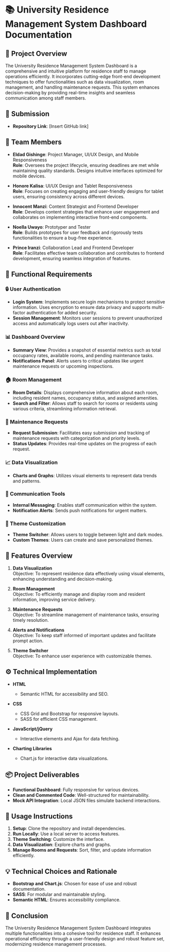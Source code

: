 # 📚 University Residence Management System Dashboard Documentation

## 📝 Project Overview

The University Residence Management System Dashboard is a comprehensive and intuitive platform for residence staff to manage operations efficiently. It incorporates cutting-edge front-end development techniques to offer functionalities such as data visualization, room management, and handling maintenance requests. This system enhances decision-making by providing real-time insights and seamless communication among staff members.

## 📂 Submission

- **Repository Link**: [Insert GitHub link]

## 👥 Team Members

- **Eldad Gishinge**: Project Manager, UI/UX Design, and Mobile Responsiveness  
  **Role**: Oversees the project lifecycle, ensuring deadlines are met while maintaining quality standards. Designs intuitive interfaces optimized for mobile devices.

- **Honore Kalisa**: UI/UX Design and Tablet Responsiveness  
  **Role**: Focuses on creating engaging and user-friendly designs for tablet users, ensuring consistency across different devices.

- **Innocent Manzi**: Content Strategist and Frontend Developer  
  **Role**: Develops content strategies that enhance user engagement and collaborates on implementing interactive front-end components.

- **Noella Uwayo**: Prototyper and Tester  
  **Role**: Builds prototypes for user feedback and rigorously tests functionalities to ensure a bug-free experience.

- **Prince Iranzi**: Collaboration Lead and Frontend Developer  
  **Role**: Facilitates effective team collaboration and contributes to frontend development, ensuring seamless integration of features.

## 🔧 Functional Requirements

### 🔒 User Authentication

- **Login System**: Implements secure login mechanisms to protect sensitive information. Uses encryption to ensure data privacy and supports multi-factor authentication for added security.
- **Session Management**: Monitors user sessions to prevent unauthorized access and automatically logs users out after inactivity.

### 📊 Dashboard Overview

- **Summary View**: Provides a snapshot of essential metrics such as total occupancy rates, available rooms, and pending maintenance tasks.
- **Notifications Panel**: Alerts users to critical updates like urgent maintenance requests or upcoming inspections.

### 🏠 Room Management

- **Room Details**: Displays comprehensive information about each room, including resident names, occupancy status, and assigned amenities.
- **Search and Filter**: Allows staff to search for rooms or residents using various criteria, streamlining information retrieval.

### 🔧 Maintenance Requests

- **Request Submission**: Facilitates easy submission and tracking of maintenance requests with categorization and priority levels.
- **Status Updates**: Provides real-time updates on the progress of each request.

### 📈 Data Visualization

- **Charts and Graphs**: Utilizes visual elements to represent data trends and patterns.

### 💬 Communication Tools

- **Internal Messaging**: Enables staff communication within the system.
- **Notification Alerts**: Sends push notifications for urgent matters.

### 🎨 Theme Customization

- **Theme Switcher**: Allows users to toggle between light and dark modes.
- **Custom Themes**: Users can create and save personalized themes.

## 🚀 Features Overview

1. **Data Visualization**  
   Objective: To represent residence data effectively using visual elements, enhancing understanding and decision-making.

2. **Room Management**  
   Objective: To efficiently manage and display room and resident information, improving service delivery.

3. **Maintenance Requests**  
   Objective: To streamline management of maintenance tasks, ensuring timely resolution.

4. **Alerts and Notifications**  
   Objective: To keep staff informed of important updates and facilitate prompt action.

5. **Theme Switcher**  
   Objective: To enhance user experience with customizable themes.

## ⚙️ Technical Implementation

- **HTML**
  - Semantic HTML for accessibility and SEO.

- **CSS**
  - CSS Grid and Bootstrap for responsive layouts.
  - SASS for efficient CSS management.

- **JavaScript/jQuery**
  - Interactive elements and Ajax for data fetching.

- **Charting Libraries**
  - Chart.js for interactive data visualizations.

## 📦 Project Deliverables

- **Functional Dashboard**: Fully responsive for various devices.
- **Clean and Commented Code**: Well-structured for maintainability.
- **Mock API Integration**: Local JSON files simulate backend interactions.

## 📖 Usage Instructions

1. **Setup**: Clone the repository and install dependencies.
2. **Run Locally**: Use a local server to access features.
3. **Theme Switching**: Customize the interface.
4. **Data Visualization**: Explore charts and graphs.
5. **Manage Rooms and Requests**: Sort, filter, and update information efficiently.

## 💡 Technical Choices and Rationale

- **Bootstrap and Chart.js**: Chosen for ease of use and robust documentation.
- **SASS**: For modular and maintainable styling.
- **Semantic HTML**: Ensures accessibility compliance.

## 🎯 Conclusion

The University Residence Management System Dashboard integrates multiple functionalities into a cohesive tool for residence staff. It enhances operational efficiency through a user-friendly design and robust feature set, modernizing residence management processes.
